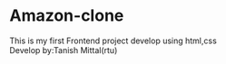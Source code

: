 # Amazon-clone
This is my first Frontend project develop using html,css
<br>
Develop by:Tanish Mittal(rtu)
